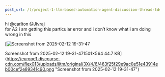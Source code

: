 ```yaml
---
post_url: /t/project-1-llm-based-automation-agent-discussion-thread-tds-jan-2025/164277/157
---
```

hi [@carlton](/u/carlton) [@Jivraj](/u/jivraj)  
for A2 i am getting this particular error and i don’t know what i am doing wrong in this  

[![Screenshot from 2025-02-12 19-31-47](https://europe1.discourse-cdn.com/flex013/uploads/iitm/optimized/3X/4/6/463f25f29e9ac0e51e43914eb00cef2e89341c90_2_690x259.png)

Screenshot from 2025-02-12 19-31-471501×564 44.7 KB](https://europe1.discourse-cdn.com/flex013/uploads/iitm/original/3X/4/6/463f25f29e9ac0e51e43914eb00cef2e89341c90.png "Screenshot from 2025-02-12 19-31-47")